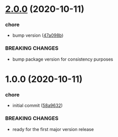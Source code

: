 # [2.0.0](https://github.com/lukaszbieniek/eslint-config/compare/v1.0.0...v2.0.0) (2020-10-11)


### chore

* bump version ([47a098b](https://github.com/lukaszbieniek/eslint-config/commit/47a098b7c01f18eef25db5cf202fc1a74c725ae2))


### BREAKING CHANGES

* bump package version for consistency purposes

# 1.0.0 (2020-10-11)


### chore

* initial commit ([58a9632](https://github.com/lukaszbieniek/eslint-config/commit/58a9632fdcb9eb2bf21ab67a85589c6d8ed33468))


### BREAKING CHANGES

* ready for the first major version release
